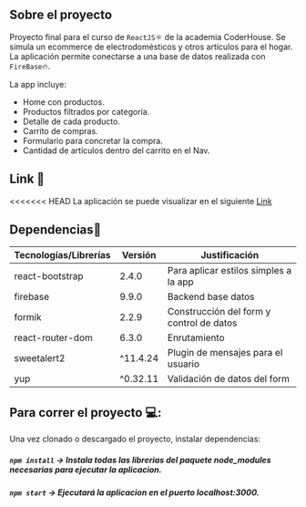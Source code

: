 ## Sobre el proyecto
Proyecto final para el curso de `ReactJS`⚛️ de la academia CoderHouse. Se simula un ecommerce de electrodomésticos y otros artículos para el hogar. La aplicación permite conectarse a una base de datos realizada con `FireBase`🔥.

La app incluye: 
+ Home con productos.
+ Productos filtrados por categoría.
+ Detalle de cada producto.
+ Carrito de compras.
+ Formulario para concretar la compra.
+ Cantidad de artículos dentro del carrito en el Nav. 

## Link 🔗
<<<<<<< HEAD
La aplicación se puede visualizar en el siguiente [Link](https://graceful-pothos-20eb94.netlify.app)


## Dependencias📝
| Tecnologías/Librerías | Versión | Justificación
| ------ | ------ | ------ |
| react-bootstrap | 2.4.0 | Para aplicar estilos simples a la app |
| firebase | 9.9.0 | Backend base datos |
| formik | 2.2.9 | Construcción del form y control de datos |
| react-router-dom | 6.3.0 | Enrutamiento  |
| sweetalert2 | ^11.4.24 | Plugin de mensajes para el usuario |
| yup | ^0.32.11 | Validación de datos del form |

## Para correr el proyecto 💻:
Una vez clonado o descargado el proyecto, instalar dependencias:
##### `npm install` -> Instala todas las librerias del paquete node_modules necesarias para ejecutar la aplicacion.
##### `npm start` -> Ejecutará la aplicacion en el puerto localhost:3000.





